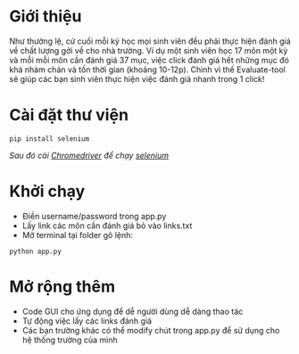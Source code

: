 # Giới thiệu
Như thường lệ, cứ cuối mỗi kỳ học mọi sinh viên đều phải thực hiện đánh giá về chất lượng gởi về cho nhà trường. Ví dụ một sinh viên học 17 môn một kỳ và mỗi mỗi môn cần đánh giá 37 mục, việc click đánh giá hết những mục đó khá nhàm chán và tốn thời gian (khoảng 10-12p). Chinh vì thế Evaluate-tool sẽ giúp các bạn sinh viên thực hiện việc đánh giá nhanh trong 1 click!

# Cài đặt thư viện
```
pip install selenium
```
*Sau đó cài [Chromedriver](https://chromedriver.chromium.org/downloads) để chạy [selenium](https://selenium-python.readthedocs.io/installation.html)*

# Khởi chạy
- Điền username/password trong app.py
- Lấy link các môn cần đánh giá bỏ vào links.txt
- Mở terminal tại folder gõ lệnh:
```
python app.py
```

# Mở rộng thêm
- Code GUI cho ứng dụng để dễ người dùng dễ dàng thao tác
- Tự động việc lấy các links đánh giá
- Các bạn trường khác có thể modify chút trong app.py để sử dụng cho hệ thống trường của mình 
